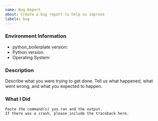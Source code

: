 ```yaml
---
name: Bug Report
about: Create a bug report to help us improve
labels: bug
---
```


<!-- Please search existing issues to avoid creating duplicates. -->

### Environment Information

-   python_boilerplate version:
-   Python version:
-   Operating System:

### Description

Describe what you were trying to get done.
Tell us what happened, what went wrong, and what you expected to happen.

### What I Did

```
Paste the command(s) you ran and the output.
If there was a crash, please include the traceback here.
```
